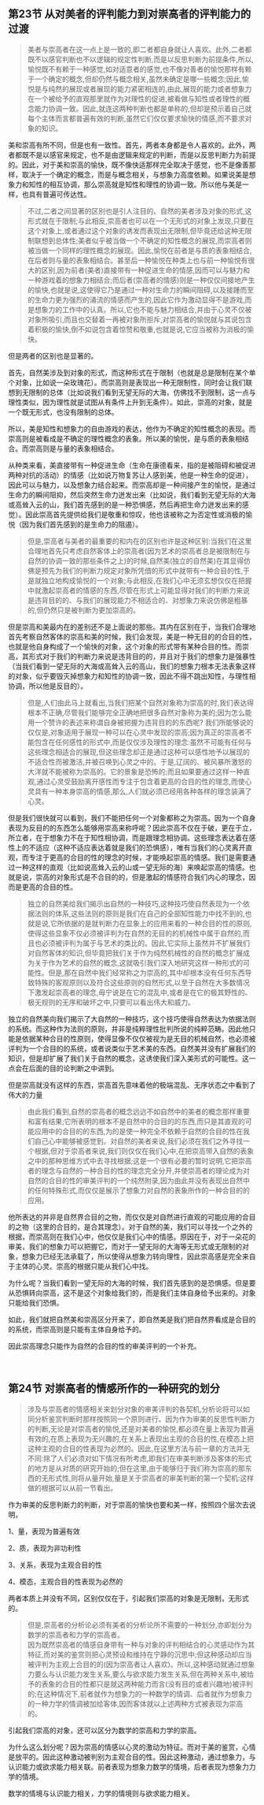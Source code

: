 <h2>第23节 从对美者的评判能力到对崇高者的评判能力的过渡</h2><blockquote>美者与崇高者在这一点上是一致的,即二者都自身就让人喜欢。此外,二者都既不以感官判断也不以逻辑的规定性判断,而是以反思判断为前提条件,所以,愉悦既不有赖于一种感觉,如对适意者的感觉,也不像对善者的愉悦那样有赖于一个确定的概念,但却仍然与概念相关,虽然未确定是哪一些概念;因此,愉悦是与纯然的展现或者展现的能力紧密相连的,由此,展现的能力或者想象力在一个被给予的直观那里就作为对理性的促进,被看做与知性或者理性的概念能力协调一致。因此,就连这两种判断也都是单称的,但却是预示着自己就每个主体而言都普遍有效的判断,虽然它们仅仅要求愉快的情感,而不要求对象的知识。</blockquote><p>美和崇高有所不同，但是也有一致性。首先，两者本身都是令人喜欢的。此外，两者都既不是以感官来规定，也不是由逻辑来规定的判断，而是以反思判断力为前提的。因此，对于美和崇高的愉快，既不像快适那样完全取决于感觉，也不是像善那样，取决于一个确定的概念，而是与概念相关，与想象力高度依赖。如果说美是想象力和知性的相互协调，那么崇高就是知性和理性的协调一致。所以他与美是一样，也具有普遍可传达性。</p><blockquote>不过,二者之间显著的区别也是引人注目的。自然的美者涉及对象的形式,这形式就在于限制;与此相反,崇高者也可以在一个无形式的对象上发现,只要在这个对象上,或者通过这个对象的诱发而表现出无限制,但毕竟还给这种无限制联想到总体性;美者似乎被当做一个不确定的知性概念的展现,而崇高者则被当做一个同样的理性概念的展现。因此,愉悦在前者是与质的表象相结合,在后者则与量的表象相结合。甚至后一种愉悦在种类上也与前一种愉悦有很大的区别,因为前者(美者)直接带有一种促进生命的情感,因而可以与魅力和一种游戏着的想象力相结合;而后者(崇高者的情感)则是一种仅仅间接地产生的愉快,也就是说,这使得它乃是通过一种对生命力的瞬间阻碍,以及接踵而至的生命力更为强烈的涌流的情感而产生的,因此它作为激动显得不是游戏,而是想象力的工作中的认真。所以,它也不能与魅力相结合,并由于心灵不仅被对象所吸引,而且也交替着一再被对象所拒斥,对崇高者的愉悦就与其说包含着积极的愉快,倒不如说包含着惊赞和敬重,也就是说,它应当被称为消极的愉快。</blockquote><p>但是两者的区别也是显著的。</p><p>首先，自然美涉及到对象的形式，而这种形式在于限制（也就是总是限制在某个单个对象，比如说一朵玫瑰花）。而崇高则是表现出一种无限制性，同时会让我们联想到无限制的总体（比如说我们看到无望无际的大海，仿佛找不到限制，这一点与理性类似，因为理性就是试图从有条件上升到无条件）。如此，崇高的对象，就是一个既无形式，也没有限制的总体。</p><p>所以，美是知性和想象力的自由游戏的表达，他作为不确定的知性概念的表现。而崇高则是被看成是不确定的理性概念的表象。所以美的愉悦，是与质的表象相结合。而崇高则是与量的表象相结合。</p><p>从种类来看，美直接带有一种促进生命（生命在康德看来，指的是被阻碍和被促进两种对抗的活动）的情感（比如说万物复苏让人感到美，他是一种生命的促进），因此可以与魅力，以及想象力结合起来。而崇高却是一种间接产生的愉悦，是通过生命力的瞬间阻抑，然后突然生命力迸发出来（比如说，我们看到无望无际的大海或高耸入云的山，我们首先感到的是一种恐惧感，然后再把生命力迸发出来的感觉）。因此崇高首先提供给我们是敬重和惊叹，他也该被称之为否定性或消极的愉悦（因为我们首先感到的是生命力的阻遏）。</p><blockquote>但是,崇高者与美者的最重要的和内在的区别也许是这种区别:当我们在这里合理地首先只考虑自然客体上的崇高者(因为艺术的崇高者总是被限制在与自然的协调一致的那些条件之上)的时候,自然美(独立的自然美)在其显得仿佛是预先为我们的判断力规定对象所凭借的形式中就带有一种合目的性,于是就独立地构成愉悦的一个对象;与此相反,在我们心中无须玄想仅仅在把握中就激起崇高者的情感的东西,尽管在形式上可能显得对我们的判断力来说是违背目的的、与我们的展现能力不相适合的、对想象力来说仿佛是粗暴的,但仍然只是被判断为更加崇高的。</blockquote><p>但是崇高和美最内在的差别还不是上面说的那些。其内在区别在于，当我们合理地首先考察自然客体的崇高和美的时候，我们会发现，美是一种无目的的合目的性，也就是他自身构成了一个愉快的对象，这个对象的形式带有某种合目的性。而崇高，其形式对于我们的判断力来说是违背目的的，并且对于我们的想象力是强暴性（当我们看到一望无际的大海或高耸入云的高山，我们的想象力根本无法表象这样的对象，似乎要毁灭掉想象力和知性的协调一致，因此不得不跳出知性，与理性相协调，所以他是反目的）。</p><blockquote>但是,人们由此马上就看出,当我们把某个自然对象称为崇高的时,我们表达得根本不正确,尽管我们能够完全正确地把很多自然对象称为美的;因为怎么能用一个赞许的表述来称谓自身被把握为违背目的的东西呢? 我们所能够说的仅仅是,对象适用于展现一种可以在心灵中发现的崇高;因为真正的崇高者不能包含在任何感性的形式中,而是仅仅涉及理性的理念:虽然不可能有任何与这些理念相适合的展现,但这些理念却正是通过这种可以感性地予以展现的不适合性而被激活,并被召唤到心灵之中的。于是,辽阔的、被风暴所激怒的大洋就不能被称为崇高的。它的景象是恐怖的;而且如果要通过这样一种直观,通过心灵受鼓励离开感性而专注于包含着更高的合目的性的理念,而使心灵具有一种本身崇高的情感,那么,人们就必须已经用各种各样的理念装满了心灵。</blockquote><p>但是我们很快就可以看到，我们不能把任何一个对象都称之为崇高。因为一个自身表现为反目的的东西怎么能够用崇高来称呼呢？因此崇高不仅在于破，更在于立，所立者，在于想象力不在于知性相协调，而是跟理念相协调。这些理念表达着在感性上的不适应（这种不适应表达着就是我们的恐惧感），唯有当我们的心灵离开直观，而专注于更高的合目的性的理念的时候，才能唤起崇高的情感。我们是需要通过一种这样的直观（比如说高耸入云的山或一望无际的海）来唤起崇高的情感。也就是说，崇高的对象形式是不合目的的，但是激起的情感符合我们内心的理念，因而是更高的合目的性。</p><blockquote>独立的自然美给我们揭示出自然的一种技巧,这种技巧使自然表现为一个依据法则的体系,这些法则的原则是我们在自己的全部知性能力中找不到的,也就是说,它所依据的是就判断力在显象上的应用来看的一种合目的性的原则,使得这些显象不仅必须被评判为在自然的无目的的机械性中属于自然的,而且也必须被评判为属于与艺术的类比的。因此,它实际上虽然并不扩展我们对自然客体的知识,但毕竟把我们关于作为纯然机械性的自然的概念扩展成为关于作为艺术的自然的概念,这就吸引我们深入地研究这样一种形式的可能性。但是,那在自然中我们经常称之为崇高的,其中却根本没有任何东西导致特殊的客观原则以及符合这些原则的自然形式,以至于自然在大多数情况下激发起崇高者的理念,毋宁说是在它的混乱中,或者是在它的极其野性的、极无规则的无序和破坏之中,只要可以看出伟大和威力。</blockquote><p>独立的自然美向我们揭示了大自然的一种技巧，这个技巧使得自然表达为依据法则的系统。而这种作为法则的原则，并非是纯粹理性批判所说的纯粹范畴。因此他只能是依据某种合目的性原则，使得显像不仅仅被视为是无目的机械自然，也必须被评判为一个合目的的系统，或者说类似于艺术美的东西。自然美并没有扩展我们的知识，但是却扩展了我们关于自然的概念，这诱使我们深入美形式的可能性。这一点会在后面的目的论判断之中讲到。</p><p>但是崇高就没有这样的东西，崇高首先意味着他的极端混乱、无序状态之中看到了伟大的力量</p><blockquote>由此我们看到,自然的崇高者的概念远远不如自然中的美者的概念那样重要和富有结果;它所表明的根本不是自然中的合目的的东西,而只是其直观的可能应用中的合目的的东西,为的是使一种完全不依赖于自然的合目的性在我们自己心中能够被感觉到。对自然的美者来说,我们必须在我们之外寻找一个根据,但对于崇高者来说,我们则仅仅在我们心中,在把崇高带入自然的表象之中的那种思维方式中去寻找根据;这是一个很有必要的暂时说明,它把崇高者的理念与自然的一种合目的性的理念完全分开,并使崇高者的理论成为对自然的合目的性的审美评判的一个纯然附录,因为由此并没有表现出自然中的任何特殊形式,而仅仅是展示了想象力对自然的表象所作的一种合目的的应用。</blockquote><p>他所表达的并非是自然界合目的之物，而仅仅是对自然进行直观的可能应用的合目的之物（这里的合目的，是合其理念）。对于自然的美，我们可以寻找一个之外的根据，而崇高则在我们心中，他仅仅是我们心中的情感。原因在于，对于一朵花的审美，我们的想象力可以把握它，而对于一望无际的大海等无形式或无限制的对象，想象力已经无法承载了，所以使得从想象力转向理性，因此崇高感是完全来自于主体的心灵。崇高的根据只能从我们心中找。</p><p>为什么呢？当我们看到一望无际的大海的时候，我们首先感到的是恐惧感。但是要从恐惧转向崇高，这不是这个对象给我们的，而是我们主体自身给予出来的。对象只能给我们恐惧。</p><p>如此，我们就把自然美和崇高区分开来了，即自然美是我们把自然界看成是合目的的系统，而崇高则是只能有主体自身给予的。</p><p>因此崇高理念只能作为自然的合目的性的审美评判的一个补充。</p><p><br></p><h2><b>第24节 对崇高者的情感所作的一种研究的划分</b></h2><blockquote>涉及与崇高者的情感相关来划分对象的审美评判的各契机,分析论将可以如同分析鉴赏判断时那样按照同一个原则进行。因为作为审美的反思性判断力的判断,无论是对崇高者的愉悦,还是对美者的愉悦,都必须在量上表现为普遍有效的,在质上表现为无兴趣的,在关系上表现出主观的合目的性,在模态上把这种主观的合目的性表现为必然的。因此,在这里方法与前一章的方法并无不同:除了人们必须对如下情况有所考虑,即我们在审美判断涉及客体的形式的地方是从对质的研究开始的;但在这里,由于能够归于我们称为崇高的那东西的无形式性,则将从量开始,量是关于崇高者的审美判断的第一个契机:这样做的根据可以从前一节看出。</blockquote><p>作为审美的反思判断力的判断，对于崇高的愉快也要和美一样，按照四个层次去说明，</p><p>1、量，表现为普遍有效</p><p>2、质，表现为非功利性</p><p>3、关系，表现为主观合目的性</p><p>4、模态，主观合目的性表现为必然的</p><p>两者本质上并没有不同，区别仅仅在于，引起我们崇高的对象是无限制，无形式的。</p><blockquote>但是,崇高者的分析论必须有美者的分析论所不需要的一种划分,亦即划分为数学的崇高者和力学的崇高者。<br>因为既然崇高者的情感自身带有一种与对象的评判相结合的心灵感动作为其特征,而对美的鉴赏则把心灵预设和维持在宁静的沉思中;但这种感动却应当被评判为主观上合目的的(因为崇高者让人喜欢)。所以,这种感动就通过想象力要么与认识能力发生关系,要么与欲求能力发生关系,但在两种关系中,被给予的表象的合目的性都只是就这两种能力而言(没有目的或者兴趣地)被评判的;在这种情况下,前者就作为想象力的一种数学的情调、后者就作为想象力的一种力学的情调被加给客体,因而客体就以上述两种方式被表现为崇高的。</blockquote><p>引起我们崇高的对象，还可以区分为数学的崇高和力学的崇高。</p><p>为什么这么划分呢？因为崇高的情感以心灵的激动为特征。而对于美的鉴赏，心情是放平的。因此这种激动被判别为主观合目的性。因此这种激动，通过想象力，与认识能力或欲求能力相关联。前者表现为想象力数学的情境，后者表现为想象力力学的情境。</p><p>数学的情境与认识能力相关，力学的情境则与欲求能力相关。</p>